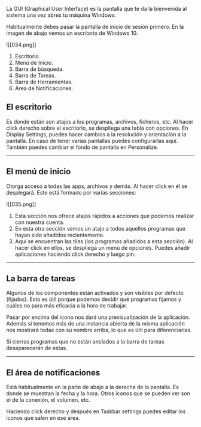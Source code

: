 La GUI (Graphical User Interface) es la pantalla que te da la bienvenida al sistema una vez abres tu máquina Windows.

Habitualmente debes pasar la pantalla de inicio de sesión primero. En la imagen de abajo vemos un escritorio de Windows 10.

![[034.png]]

1. Escritorio.
2. Menú de Inicio.
3. Barra de búsqueda.
4. Barra de Tareas.
5. Barra de Herramientas.
6. Área de Notificaciones.

<h2>El escritorio</h2>
Es donde están son atajos a los programas, archivos, ficheros, etc. Al hacer click derecho sobre el escritorio, se despliega una tabla con opciones. En Display Settings, puedes hacer cambios a la resolución y orientación a la pantalla. En caso de tener varias pantallas puedes configurarlas aquí. También puedes cambiar el fondo de pantalla en Personalize.

---------------
<h2>El menú de inicio</h2>
Otorga acceso a todas las apps, archivos y demás. Al hacer click en él se desplegará. Este está formado por varias secciones:

![[035.png]]

1. Esta sección nos ofrece atajos rápidos a acciones que podemos realizar con nuestra cuenta.
2. En esta otra sección vemos un atajo a todos aquellos programas que hayan sido añadidos recientemente.
3. Aquí se encuentran las tiles (los programas añadidos a esta sección). Al hacer click en ellos, se despliega un menú de opciones. Puedes añadir aplicaciones haciendo click derecho y luego pin.

---------------
<h2>La barra de tareas</h2>
Algunos de los componentes están activados y son visibles por defecto (fijados). Esto es útil porque podemos decidir qué programas fijamos y cuáles no para más eficacia a la hora de trabajar.

Pasar por encima del icono nos dará una previsualización de la aplicación. Además si tenemos más de una instancia abierta de la misma aplicación nos mostrará todas con su nombre arriba, lo que es útil para diferenciarlas.

Si cierras programas que no están anclados a la barra de tareas desaparecerán de estas.

------------------
<h2>El área de notificaciones</h2>
Está habitualmente en la parte de abajo a la derecha de la pantalla. Es donde se muestran la fecha y la hora. Otros iconos que se pueden ver son el de la conexión, el volumen, etc.

Haciendo click derecho y después en Taskbar settings puedes editar los iconos que salen en ese área.